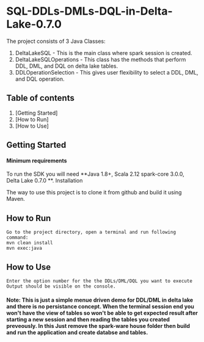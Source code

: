 # SQL-DDLs-DMLs-DQL-in-Delta-Lake-0.7.0

The project consists of 3 Java Classes:

1. DeltaLakeSQL - This is the main class where spark session is created.
2. DeltaLakeSQLOperations - This class has the methods that perform DDL, DML, and DQL on delta lake tables.
3. DDLOperationSelection - This gives user flexibility to select a DDL, DML, and DQL operation.


## Table of contents

1.  [Getting Started]  
2.  [How to Run] 
3.  [How to Use] 
    
## Getting Started
#### Minimum requirements

To run the SDK you will need **Java 1.8+, Scala 2.12 spark-core 3.0.0, Delta Lake 0.7.0 **.
Installation

The way to use this project is to clone it from github and build it using Maven.
## How to Run
    Go to the project directory, open a terminal and run following command:
    mvn clean install
    mvn exec:java

## How to Use

    Enter the option number for the the DDLs/DML/DQL you want to execute
    Output should be visible on the console.
    
#### Note: This is just a simple menue driven demo for DDL/DML in delta lake and there is no persistance concept. When the terminal session end you won't have the view of tables so won't be able to get expected result after starting a new session and then reading the tables you created preveously. In this Just remove the spark-ware house folder then build and run the application and create databse and tables.

    

